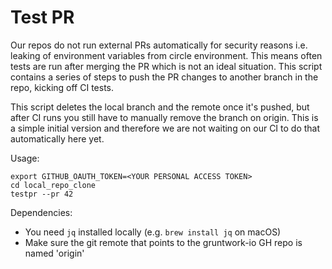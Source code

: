 # Test PR

Our repos do not run external PRs automatically for security reasons
i.e. leaking of environment variables from circle environment.
This means often tests are run after merging the PR which is not an ideal
situation. This script contains a series of steps to push the PR changes to
another branch in the repo, kicking off CI tests.

This script deletes the local branch and the remote once it's pushed, but
after CI runs you still have to manually remove the branch on origin. This
is a simple initial version and therefore we are not waiting on our CI to do
that automatically here yet.

Usage:

```
export GITHUB_OAUTH_TOKEN=<YOUR PERSONAL ACCESS TOKEN>
cd local_repo_clone
testpr --pr 42
```

Dependencies:
- You need `jq` installed locally (e.g. `brew install jq` on macOS)
- Make sure the git remote that points to the gruntwork-io GH repo is named 'origin'

